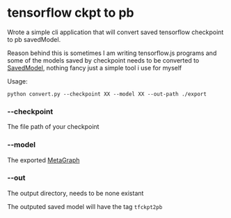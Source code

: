 # tensorflow ckpt to pb

Wrote a simple cli application that will convert saved tensorflow checkpoint to pb savedModel.

Reason behind this is sometimes I am writing tensorflow.js programs and some of the models saved by checkpoint needs to be converted to [SavedModel](https://www.tensorflow.org/programmers_guide/saved_model), nothing fancy just a simple tool i use for myself

Usage:

```
python convert.py --checkpoint XX --model XX --out-path ./export
```

### --checkpoint
The file path of your checkpoint
### --model
The exported [MetaGraph](https://www.tensorflow.org/api_guides/python/meta_graph)
### --out
The output directory, needs to be none existant

The outputed saved model will have the tag `tfckpt2pb`
